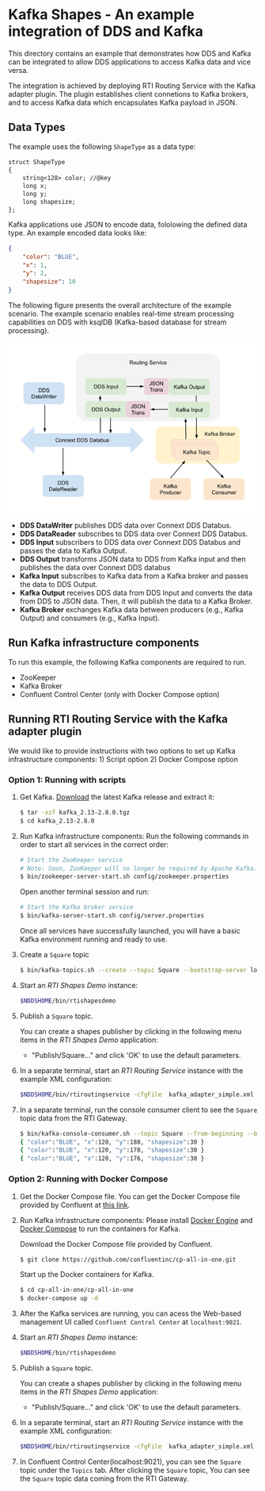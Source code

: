 # Kafka Shapes - An example integration of DDS and Kafka
This directory contains an example that demonstrates how DDS and Kafka can be integrated to allow DDS applications to access Kafka data and vice versa.

The integration is achieved by deploying RTI Routing Service with the Kafka adapter plugin. The plugin establishes client connetions to Kafka brokers, and to access Kafka data which encapsulates Kafka payload in JSON. 

## Data Types
The example uses the following `ShapeType` as a data type:
```idl
struct ShapeType
{
    string<128> color; //@key
    long x;
    long y;
    long shapesize;
};
```

Kafka applications use JSON to encode data, fololowing the defined data type. An example encoded data looks like:
```json
{
    "color": "BLUE",
    "x": 1,
    "y": 2,
    "shapesize": 10
}
```

The following figure presents the overall architecture of the example scenario. The example scenario enables real-time stream processing capabilities on DDS with ksqlDB (Kafka-based database for stream processing). 

![Example Scenario Architecture](example_arch.png "Example Scenario Architecture")

- **DDS DataWriter** publishes DDS data over Connext DDS Databus.
- **DDS DataReader** subscribes to DDS data over Connext DDS Databus. 
- **DDS Input** subscribers to DDS data over Connext DDS Databus and passes the data to Kafka Output.
- **DDS Output** transforms JSON data to DDS from Kafka input and then publishes the data over Connext DDS databus 
- **Kafka Input** subscribes to Kafka data from a Kafka broker and passes the data to DDS Output. 
- **Kafka Output** receives DDS data from DDS Input and converts the data from DDS to JSON data. Then, it will publish the data to a Kafka Broker. 
- **Kafka Broker** exchanges Kafka data between producers (e.g., Kafka Output) and consumers (e.g., Kafka Input). 

## Run Kafka infrastructure components
To run this example, the following Kafka components are required to run. 
- ZooKeeper
- Kafka Broker
- Confluent Control Center (only with Docker Compose option)

## Running RTI Routing Service with the Kafka adapter plugin
We would like to provide instructions with two options to set up Kafka infrastructure components: 1) Script option 2) Docker Compose option 

### Option 1: Running with scripts
1. Get Kafka.
   [Download](https://kafka.apache.org/quickstart) the latest Kafka release and extract it:
    ```sh
    $ tar -xzf kafka_2.13-2.8.0.tgz
    $ cd kafka_2.13-2.8.0

    ```

2. Run Kafka infrastructure components:
   Run the following commands in order to start all services in the correct order:
    ```sh
    # Start the ZooKeeper service
    # Note: Soon, ZooKeeper will no longer be required by Apache Kafka.
    $ bin/zookeeper-server-start.sh config/zookeeper.properties
    ```

   Open another terminal session and run:
    ```sh
    # Start the Kafka broker service
    $ bin/kafka-server-start.sh config/server.properties
    ```
    Once all services have successfully launched, you will have a basic Kafka environment running and ready to use.

3. Create a `Square` topic
   ```sh
   $ bin/kafka-topics.sh --create --topic Square --bootstrap-server localhost:9092
   ```

4. Start an *RTI Shapes Demo* instance:

    ```sh
    $NDDSHOME/bin/rtishapesdemo
    ```

5. Publish a `Square` topic.

    You can create a shapes publisher by clicking in the following
    menu items in the *RTI Shapes Demo* application:

    - "Publish/Square..." and click 'OK' to use the default parameters.

6. In a separate terminal, start an *RTI Routing Service* instance with the example XML configuration:

    ```sh
    $NDDSHOME/bin/rtiroutingservice -cfgFile  kafka_adapter_simple.xml -cfgName dds_kafka_bridge
    ```

7. In a separate terminal, run the console consumer client to see the `Square` topic data from the RTI Gateway.
    ```sh
    $ bin/kafka-console-consumer.sh --topic Square --from-beginning --bootstrap-server localhost:9092
    { "color":"BLUE", "x":120, "y":180, "shapesize":30 } 
    { "color":"BLUE", "x":120, "y":178, "shapesize":30 } 
    { "color":"BLUE", "x":120, "y":176, "shapesize":30 } 

    ```

### Option 2: Running with Docker Compose

1. Get the Docker Compose file. 
   You can get the Docker Compose file provided by Confluent at [this link](https://github.com/confluentinc/cp-all-in-one/tree/6.2.0-post/cp-all-in-one).  

2. Run Kafka infrastructure components:
    Please install [Docker Engine](https://docs.docker.com/engine/install) and [Docker Compose](https://docs.docker.com/compose/install) to run the containers for Kafka. 

    Download the Docker Compose file provided by Confluent.
    ```sh
    $ git clone https://github.com/confluentinc/cp-all-in-one.git
    ```

    Start up the Docker containers for Kafka.

    ```sh
    $ cd cp-all-in-one/cp-all-in-one
    $ docker-compose up -d
    ```
3. After the Kafka services are running, you can acess the Web-based management UI called `Confluent Control Center` at `localhost:9021`.

4. Start an *RTI Shapes Demo* instance:

    ```sh
    $NDDSHOME/bin/rtishapesdemo
    ```

5. Publish a `Square` topic.

    You can create a shapes publisher by clicking in the following
    menu items in the *RTI Shapes Demo* application:

    - "Publish/Square..." and click 'OK' to use the default parameters.

6. In a separate terminal, start an *RTI Routing Service* instance with the example XML configuration:

    ```sh
    $NDDSHOME/bin/rtiroutingservice -cfgFile  kafka_adapter_simple.xml -cfgName dds_kafka_bridge
    ```

7. In Confluent Control Center(localhost:9021), you can see the `Square` topic under the `Topics` tab. After clicking the `Square` topic, You can see the `Square` topic data coming from the RTI Gateway.

